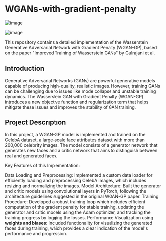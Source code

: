 # WGANs-with-gradient-penalty

![image](https://github.com/Ruthvik9/WGANs-with-gradient-penalty/assets/74010232/50b98771-e598-46e2-ba05-7f9ca1d44e1a)


![image](https://github.com/Ruthvik9/WGANs-with-gradient-penalty/assets/74010232/aea597eb-0f14-4957-a137-4d173e2f0db4)

This repository contains a detailed implementation of the Wasserstein Generative Adversarial Network with Gradient Penalty (WGAN-GP), based on the paper "Improved Training of Wasserstein GANs" by Gulrajani et al.

## Introduction
Generative Adversarial Networks (GANs) are powerful generative models capable of producing high-quality, realistic images. However, training GANs can be challenging due to issues like mode collapse and unstable training dynamics. The Wasserstein GAN with Gradient Penalty (WGAN-GP) introduces a new objective function and regularization term that helps mitigate these issues and improves the stability of GAN training.

## Project Description
In this project, a WGAN-GP model is implemented and trained on the CelebA dataset, a large-scale face attributes dataset with more than 200,000 celebrity images. The model consists of a generator network that generates new faces and a critic network that aims to distinguish between real and generated faces.

Key Features of this Implementation:

Data Loading and Preprocessing: Implemented a custom data loader for efficiently loading and preprocessing CelebA images, which includes resizing and normalizing the images.
Model Architecture: Built the generator and critic models using convolutional layers in PyTorch, following the architecture guidelines suggested in the original WGAN-GP paper.
Training Procedure: Developed a robust training loop which includes efficient computation of the gradient penalty for stable training, updating the generator and critic models using the Adam optimizer, and tracking the training progress by logging the losses.
Performance Visualization using **weights and biases**: Included functionality for visualizing the generated faces during training, which provides a clear indication of the model's performance and progression.
